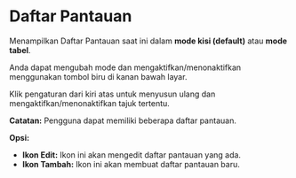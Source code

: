 # **Daftar Pantauan**

Menampilkan Daftar Pantauan saat ini dalam **mode kisi (default)** atau **mode tabel**.

Anda dapat mengubah mode dan mengaktifkan/menonaktifkan menggunakan tombol biru di kanan bawah layar.

Klik pengaturan dari kiri atas untuk menyusun ulang dan mengaktifkan/menonaktifkan tajuk tertentu.

**Catatan:** Pengguna dapat memiliki beberapa daftar pantauan.

**Opsi:**
- **Ikon Edit:** Ikon ini akan mengedit daftar pantauan yang ada.
- **Ikon Tambah:** Ikon ini akan membuat daftar pantauan baru.